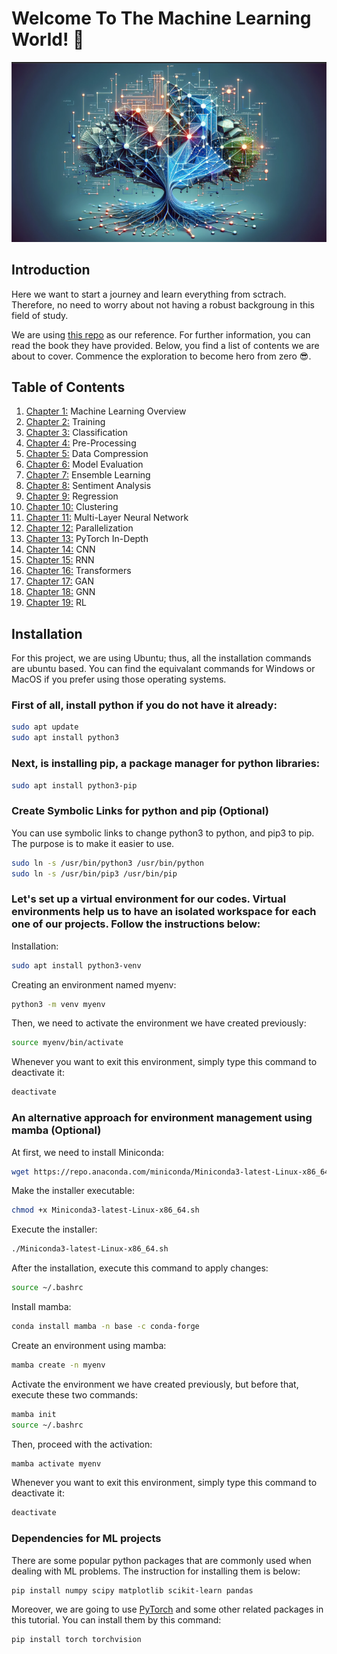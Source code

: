 # Welcome To The Machine Learning World! 👋
![alt text](./assets/ml_image.png)

## Introduction
Here we want to start a journey and learn everything from sctrach. Therefore, no need to worry about not having a robust backgroung in this field of study.

We are using [this repo](https://github.com/rasbt/machine-learning-book) as our reference. For further information, you can read the book they have provided. Below, you find a list of contents we are about to cover. Commence the exploration to become hero from zero 😎.

## Table of Contents
1. [Chapter 1:](./chapters/01-Machine-Learning-Overview/README.md) Machine Learning Overview
2. [Chapter 2:](./chapters/02-Training/README.md) Training
3. [Chapter 3:](./chapters/03-Classification/README.md) Classification
4. [Chapter 4:](./chapters/04-Pre-Processing/README.md) Pre-Processing
5. [Chapter 5:](./chapters/05-Data-Compression/README.md) Data Compression
6. [Chapter 6:](./chapters/06-Model-Evaluation/README.md) Model Evaluation
7. [Chapter 7:](./chapters/07-Ensemble-Learning/README.md) Ensemble Learning
8. [Chapter 8:](./chapters/08-Sentiment-Analysis/README.md) Sentiment Analysis
9. [Chapter 9:](./chapters/09-Regression/README.md) Regression
10. [Chapter 10:](./chapters/10-Clustering/README.md) Clustering
11. [Chapter 11:](./chapters/11-Multi-Layer-Neural-Network/README.md) Multi-Layer Neural Network
12. [Chapter 12:](./chapters/12-Parallelization/README.md) Parallelization
13. [Chapter 13:](./chapters/13-PyTorch-In-Depth/README.md) PyTorch In-Depth
14. [Chapter 14:](./chapters/14-CNN/README.md) CNN
15. [Chapter 15:](./chapters/15-RNN/README.md) RNN
16. [Chapter 16:](./chapters/16-Transformers/README.md) Transformers
17. [Chapter 17:](./chapters/17-GAN/README.md) GAN
18. [Chapter 18:](./chapters/18-GNN/README.md) GNN
19. [Chapter 19:](./chapters/19-RL/README.md) RL

## Installation
For this project, we are using Ubuntu; thus, all the installation commands are ubuntu based. You can find the equivalant commands for Windows or MacOS if you prefer using those operating systems. 

### First of all, install python if you do not have it already:
```bash
sudo apt update
sudo apt install python3
```

### Next, is installing pip, a package manager for python libraries:
```bash
sudo apt install python3-pip
```

### Create Symbolic Links for python and pip (Optional)
You can use symbolic links to change python3 to python, and pip3 to pip. The purpose is to make it easier to use.
```bash
sudo ln -s /usr/bin/python3 /usr/bin/python
sudo ln -s /usr/bin/pip3 /usr/bin/pip
```

### Let's set up a virtual environment for our codes. Virtual environments help us to have an isolated workspace for each one of our projects. Follow the instructions below:

Installation:
```bash
sudo apt install python3-venv
```

Creating an environment named myenv:
```bash
python3 -m venv myenv
```

Then, we need to activate the environment we have created previously:
```bash
source myenv/bin/activate
```

Whenever you want to exit this environment, simply type this command to deactivate it:
```bash
deactivate
```

### An alternative approach for environment management using mamba (Optional)
At first, we need to install Miniconda:
```bash
wget https://repo.anaconda.com/miniconda/Miniconda3-latest-Linux-x86_64.sh
```

Make the installer executable:
```bash
chmod +x Miniconda3-latest-Linux-x86_64.sh
```

Execute the installer:
```bash
./Miniconda3-latest-Linux-x86_64.sh
```

After the installation, execute this command to apply changes:
```bash
source ~/.bashrc
```

Install mamba:
```bash
conda install mamba -n base -c conda-forge
```

Create an environment using mamba:
```bash
mamba create -n myenv
```

Activate the environment we have created previously, but before that, execute these two commands:
```bash
mamba init
source ~/.bashrc
```

Then, proceed with the activation:
```bash
mamba activate myenv
```

Whenever you want to exit this environment, simply type this command to deactivate it:
```bash
deactivate
```

### Dependencies for ML projects
There are some popular python packages that are commonly used when dealing with ML problems. The instruction for installing them is below:
```bash
pip install numpy scipy matplotlib scikit-learn pandas
```
Moreover, we are going to use [PyTorch](https://pytorch.org/) and some other related packages in this tutorial. You can install them by this command:
```bash
pip install torch torchvision
```